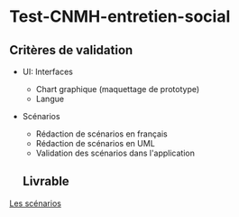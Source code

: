 # Test-CNMH-entretien-social
## Critères de validation
- UI: Interfaces
  - Chart graphique (maquettage de prototype)
  - Langue
- Scénarios
  - Rédaction de scénarios en français
  - Rédaction de scénarios en UML
  - Validation des scénarios dans l'application
 
  ## Livrable

[Les scénarios](https://docs.google.com/presentation/d/1qbR4zw0h1HHluVSw_GiA6I8lcCLdp67uXi9_MQcFRlA/edit)

